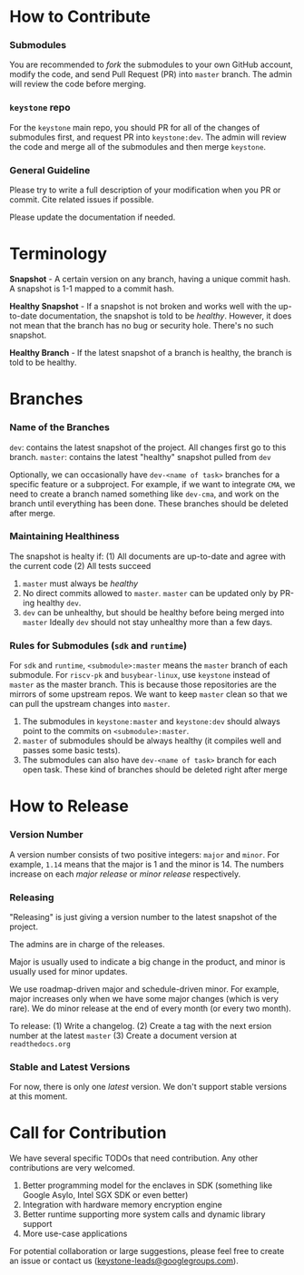 # How to Contribute

### Submodules

You are recommended to *fork* the submodules to your own GitHub account, modify the code, 
and send Pull Request (PR) into `master` branch. The admin will review the code before merging.

### `keystone` repo

For the `keystone` main repo, you should PR for all of the changes of submodules first, and request PR into `keystone:dev`.
The admin will review the code and merge all of the submodules and then merge `keystone`.

### General Guideline

Please try to write a full description of your modification when you PR or commit.
Cite related issues if possible.

Please update the documentation if needed.

# Terminology

**Snapshot** - A certain version on any branch, having a unique commit hash. A snapshot is 1-1 mapped to a commit hash.

**Healthy Snapshot** - If a snapshot is not broken and works well with the up-to-date documentation, the snapshot is told to be *healthy*. However, it does not mean that the branch has no bug or security hole. There's no such snapshot.

**Healthy Branch** - If the latest snapshot of a branch is healthy, the branch is told to be healthy.

# Branches

### Name of the Branches

`dev`: contains the latest snapshot of the project. All changes first go to this branch.
`master`: contains the latest "healthy" snapshot pulled from `dev`

Optionally, we can occasionally have `dev-<name of task>` branches for a specific feature or a subproject.
For example, if we want to integrate `CMA`, we need to create a branch named something like `dev-cma`,
and work on the branch until everything has been done.
These branches should be deleted after merge.

### Maintaining Healthiness

The snapshot is healty if:
(1) All documents are up-to-date and agree with the current code
(2) All tests succeed

1. `master` must always be *healthy*
2. No direct commits allowed to `master`. `master` can be updated only by PR-ing healthy `dev`.
3. `dev` can be unhealthy, but should be healthy before being merged into `master`
Ideally `dev` should not stay unhealthy more than a few days.

### Rules for Submodules (`sdk` and `runtime`)

For `sdk` and `runtime`, `<submodule>:master` means the `master` branch of each submodule.
For `riscv-pk` and `busybear-linux`, use `keystone` instead of `master` as the master branch.
This is because those repositories are the mirrors of some upstream repos.
We want to keep `master` clean so that we can pull the upstream changes into `master`.

1. The submodules in `keystone:master` and `keystone:dev` should always point to the commits on `<submodule>:master`.
2. `master` of submodules should be always healthy (it compiles well and passes some basic tests).
3. The submodules can also have `dev-<name of task>` branch for each open task. 
These kind of branches should be deleted right after merge

# How to Release

### Version Number

A version number consists of two positive integers: `major` and `minor`. For example, `1.14` means that the major is 1 and the minor is 14.
The numbers increase on each *major release* or *minor release* respectively. 

### Releasing

"Releasing" is just giving a version number to the latest snapshot of the project.

The admins are in charge of the releases.

Major is usually used to indicate a big change in the product, and minor is usually used for minor updates.

We use roadmap-driven major and schedule-driven minor.
For example, major increases only when we have some major changes (which is very rare).
We do minor release at the end of every month (or every two month).

To release:
(1) Write a changelog.
(2) Create a tag with the next ersion number at the latest `master`
(3) Create a document version at `readthedocs.org`

### Stable and Latest Versions

For now, there is only one *latest* version. We don't support stable versions at this moment.

# Call for Contribution

We have several specific TODOs that need contribution.
Any other contributions are very welcomed.

1. Better programming model for the enclaves in SDK (something like Google Asylo, Intel SGX SDK or even better)
2. Integration with hardware memory encryption engine
3. Better runtime supporting more system calls and dynamic library support
4. More use-case applications

For potential collaboration or large suggestions, please feel free to create an issue or contact us (keystone-leads@googlegroups.com).

